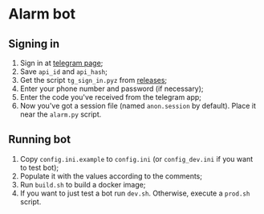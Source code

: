 # Alarm bot

## Signing in
1. Sign in at [telegram page](https://my.telegram.org);
2. Save `api_id` and `api_hash`;
3. Get the script `tg_sign_in.pyz` from [releases](https://github.com/ikigai-gh/alarm/releases/download/v0.1.0/tg_sign_in.pyz);
4. Enter your phone number and password (if necessary);
5. Enter the code you've received from the telegram app;
6. Now you've got a session file (named `anon.session` by default). Place it near the `alarm.py` script.

## Running bot
1. Copy `config.ini.example` to `config.ini` (or `config_dev.ini` if you want to test bot);
2. Populate it with the values according to the comments;
3. Run `build.sh` to build a docker image;
4. If you want to just test a bot run `dev.sh`. Otherwise, execute a `prod.sh` script.
